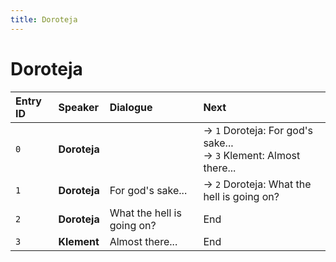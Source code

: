 ```yaml
---
title: Doroteja
---
```


# Doroteja


| Entry ID | Speaker | Dialogue | Next |
| :------- | :------ | :------- | :------------ |
| `0` | **Doroteja** |  | → `1` Doroteja: For god's sake\.\.\.<br>→ `3` Klement: Almost there\.\.\. |
| `1` | **Doroteja** | For god's sake\.\.\. | → `2` Doroteja: What the hell is going on? |
| `2` | **Doroteja** | What the hell is going on? | End |
| `3` | **Klement** | Almost there\.\.\. | End |
